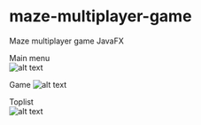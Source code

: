 # maze-multiplayer-game
Maze multiplayer game JavaFX

Main menu  
![alt text](https://i.imgur.com/7IfSbYM.png)  

Game
![alt text](https://i.imgur.com/zQbVNJQ.png)

Toplist  
![alt text](https://i.imgur.com/pus28IO.png)
